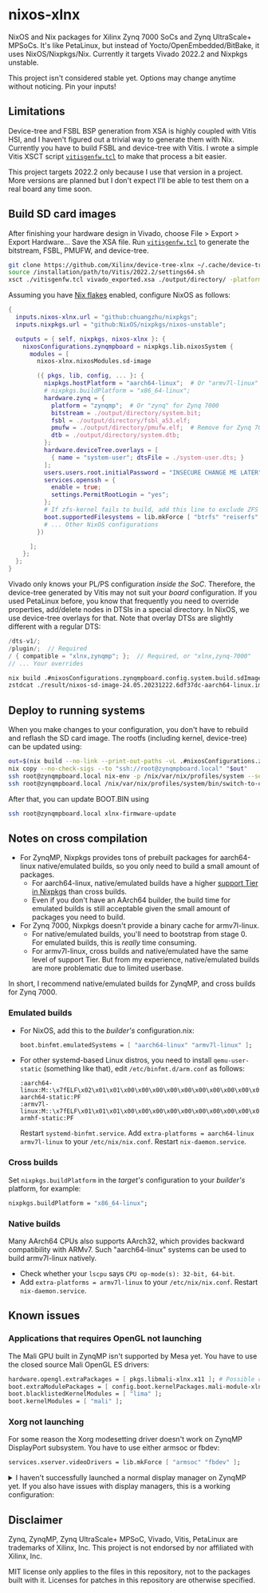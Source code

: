 # nixos-xlnx

NixOS and Nix packages for Xilinx Zynq 7000 SoCs and Zynq UltraScale+ MPSoCs. It's like PetaLinux, but instead of Yocto/OpenEmbedded/BitBake, it uses NixOS/Nixpkgs/Nix. Currently it targets Vivado 2022.2 and Nixpkgs unstable.

This project isn't considered stable yet. Options may change anytime without noticing. Pin your inputs!

## Limitations

Device-tree and FSBL BSP generation from XSA is highly coupled with Vitis HSI, and I haven't figured out a trivial way to generate them with Nix. Currently you have to build FSBL and device-tree with Vitis. I wrote a simple Vitis XSCT script [`vitisgenfw.tcl`](./vitisgenfw.tcl) to make that process a bit easier.

This project targets 2022.2 only because I use that version in a project. More versions are planned but I don't expect I'll be able to test them on a real board any time soon.

## Build SD card images

After finishing your hardware design in Vivado, choose File > Export > Export Hardware... Save the XSA file. Run [`vitisgenfw.tcl`](./vitisgenfw.tcl) to generate the bitstream, FSBL, PMUFW, and device-tree.

```bash
git clone https://github.com/Xilinx/device-tree-xlnx ~/.cache/device-tree-xlnx -b xilinx_v2022.2 --depth 1
source /installation/path/to/Vitis/2022.2/settings64.sh
xsct ./vitisgenfw.tcl vivado_exported.xsa ./output/directory/ -platform zynqmp  # Or "zynq" for Zynq 7000
```

Assuming you have [Nix flakes](https://nixos.wiki/wiki/Flakes) enabled, configure NixOS as follows:

```nix
{
  inputs.nixos-xlnx.url = "github:chuangzhu/nixpkgs";
  inputs.nixpkgs.url = "github:NixOS/nixpkgs/nixos-unstable";

  outputs = { self, nixpkgs, nixos-xlnx }: {
    nixosConfigurations.zynqmpboard = nixpkgs.lib.nixosSystem {
      modules = [
        nixos-xlnx.nixosModules.sd-image

        ({ pkgs, lib, config, ... }: {
          nixpkgs.hostPlatform = "aarch64-linux";  # Or "armv7l-linux" for Zynq 7000
          # nixpkgs.buildPlatform = "x86_64-linux";
          hardware.zynq = {
            platform = "zynqmp";  # Or "zynq" for Zynq 7000
            bitstream = ./output/directory/system.bit;
            fsbl = ./output/directory/fsbl_a53.elf;
            pmufw = ./output/directory/pmufw.elf;  # Remove for Zynq 7000
            dtb = ./output/directory/system.dtb;
          };
          hardware.deviceTree.overlays = [
            { name = "system-user"; dtsFile = ./system-user.dts; }
          ];
          users.users.root.initialPassword = "INSECURE CHANGE ME LATER";
          services.openssh = {
            enable = true;
            settings.PermitRootLogin = "yes";
          };
          # If zfs-kernel fails to build, add this line to exclude ZFS support
          boot.supportedFilesystems = lib.mkForce [ "btrfs" "reiserfs" "vfat" "f2fs" "xfs" "ntfs" "cifs" ];
          # ... Other NixOS configurations
        })

      ];
    };
  };
}
```

Vivado only knows your PL/PS configuration *inside the SoC*. Therefore, the device-tree generated by Vitis may not suit your *board* configuration. If you used PetaLinux before, you know that frequently you need to override properties, add/delete nodes in DTSIs in a special directory. In NixOS, we use device-tree overlays for that. Note that overlay DTSs are slightly different with a regular DTS:

```c
/dts-v1/;
/plugin/;  // Required
/ { compatible = "xlnx,zynqmp"; };  // Required, or "xlnx,zynq-7000"
// ... Your overrides
```

```bash
nix build .#nixosConfigurations.zynqmpboard.config.system.build.sdImage -vL
zstdcat ./result/nixos-sd-image-24.05.20231222.6df37dc-aarch64-linux.img.zst | sudo dd of=/dev/mmcblk0 status=progress
```

## Deploy to running systems

When you make changes to your configuration, you don't have to rebuild and reflash the SD card image. The rootfs (including kernel, device-tree) can be updated using:

```bash
out=$(nix build --no-link --print-out-paths -vL .#nixosConfigurations.zynqmpboard.config.system.build.toplevel)
nix copy --no-check-sigs --to "ssh://root@zynqmpboard.local" "$out"
ssh root@zynqmpboard.local nix-env -p /nix/var/nix/profiles/system --set $out
ssh root@zynqmpboard.local /nix/var/nix/profiles/system/bin/switch-to-configuration switch
```

After that, you can update BOOT.BIN using

```bash
ssh root@zynqmpboard.local xlnx-firmware-update
```

## Notes on cross compilation

* For ZynqMP, Nixpkgs provides tons of prebuilt packages for aarch64-linux native/emulated builds, so you only need to build a small amount of packages.
  - For aarch64-linux, native/emulated builds have a higher [support Tier in Nixpkgs](https://github.com/NixOS/rfcs/blob/master/rfcs/0046-platform-support-tiers.md) than cross builds.
  - Even if you don't have an AArch64 builder, the build time for emulated builds is still acceptable given the small amount of packages you need to build.
* For Zynq 7000, Nixpkgs doesn't provide a binary cache for armv7l-linux.
  - For native/emulated builds, you'll need to bootstrap from stage 0. For emulated builds, this is *really* time consuming.
  - For armv7l-linux, cross builds and native/emulated have the same level of support Tier. But from my experience, native/emulated builds are more problematic due to limited userbase.

In short, I recommend native/emulated builds for ZynqMP, and cross builds for Zynq 7000.

### Emulated builds
- For NixOS, add this to the *builder's* configuration.nix:
  ```nix
  boot.binfmt.emulatedSystems = [ "aarch64-linux" "armv7l-linux" ];
  ```
- For other systemd-based Linux distros, you need to install `qemu-user-static` (something like that), edit `/etc/binfmt.d/arm.conf` as follows:
  ```
  :aarch64-linux:M::\x7fELF\x02\x01\x01\x00\x00\x00\x00\x00\x00\x00\x00\x00\x02\x00\xb7\x00:\xff\xff\xff\xff\xff\xff\xff\x00\xff\xff\xff\xff\xff\xff\x00\xff\xfe\xff\xff\xff:/usr/bin/qemu-aarch64-static:PF
  :armv7l-linux:M::\x7fELF\x01\x01\x01\x00\x00\x00\x00\x00\x00\x00\x00\x00\x02\x00\x28\x00:\xff\xff\xff\xff\xff\xff\xff\x00\xff\xff\xff\xff\xff\xff\x00\xff\xfe\xff\xff\xff:/usr/bin/qemu-armhf-static:PF
  ```
  Restart `systemd-binfmt.service`. Add `extra-platforms = aarch64-linux armv7l-linux` to your `/etc/nix/nix.conf`. Restart `nix-daemon.service`.

### Cross builds
Set `nixpkgs.buildPlatform` in the *target's* configuration to your *builder's* platform, for example:
```nix
nixpkgs.buildPlatform = "x86_64-linux";
```

### Native builds
Many AArch64 CPUs also supports AArch32, which provides backward compatibility with ARMv7. Such "aarch64-linux" systems can be used to build armv7l-linux natively.
  - Check whether your `lscpu` says `CPU op-mode(s): 32-bit, 64-bit`.
  - Add `extra-platforms = armv7l-linux` to your `/etc/nix/nix.conf`. Restart `nix-daemon.service`.

## Known issues

### Applications that requires OpenGL not launching

The Mali GPU built in ZynqMP isn't supported by Mesa yet. You have to use the closed source Mali OpenGL ES drivers:

```nix
hardware.opengl.extraPackages = [ pkgs.libmali-xlnx.x11 ]; # Possible choices: wayland, x11, fbdev, headless
boot.extraModulePackages = [ config.boot.kernelPackages.mali-module-xlnx ];
boot.blacklistedKernelModules = [ "lima" ];
boot.kernelModules = [ "mali" ];
```

### Xorg not launching

For some reason the Xorg modesetting driver doesn't work on ZynqMP DisplayPort subsystem. You have to use either armsoc or fbdev:

```nix
services.xserver.videoDrivers = lib.mkForce [ "armsoc" "fbdev" ];
```

<details>
<summary>
I haven't successfully launched a normal display manager on ZynqMP yet. If you also have issues with display managers, this is a working configuration:
</summary>

```nix
services.xserver.enable = true;
services.xserver.videoDrivers = lib.mkForce [ "armsoc" ];
services.xserver.displayManager.sx.enable = true;
services.xserver.windowManager.i3.enable = true;
systemd.services.i3 = {
  wantedBy = [ "graphical.target" ];
  script = ''
    . /etc/profile
    chvt 7
    exec sx i3 -c /etc/i3/config
  '';
  unitConfig.StartLimitIntervalSec = 0;
  serviceConfig = {
    User = "root";
    Group = "root";
    PAMName = "login";
    WorkingDirectory = "~";
    Restart = "always";
    TTYPath = "/dev/tty7";
    TTYReset = "yes";
    TTYVHangup = "yes";
    TTYVTDisallocate = "yes";
    StandardInput = "tty-force";
    StandardOutput = "journal";
    StandardError = "journal";
  };
};
```
</details>

## Disclaimer

Zynq, ZynqMP, Zynq UltraScale+ MPSoC, Vivado, Vitis, PetaLinux are trademarks of Xilinx, Inc. This project is not endorsed by nor affiliated with Xilinx, Inc.

MIT license only applies to the files in this repository, not to the packages built with it. Licenses for patches in this repository are otherwise specified.
